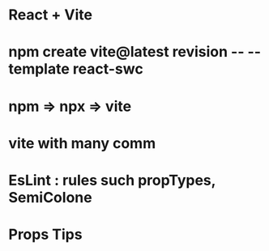# React + Vite

# npm create vite@latest revision -- --template react-swc
# npm => npx => vite
# vite with many comm
# EsLint : rules such propTypes, SemiColone
# Props Tips